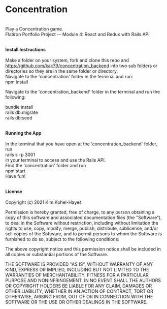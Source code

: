 # Concentration
<br>
Play a Concentration game.<br>
Flatiron Portfolio Project -- Module 4: React and Redux with Rails API<br><br>

**Install Instructions**
<br><br>
Make a folder on your system, fork and clone this repo and https://github.com/kak79/concentration_backend into two sub folders or directories so they are in the same folder or directory.<br>
Navigate to the 'concentration' folder in the terminal and run: <br>
npm install<br>

Navigate to the 'concentration_backend' folder in the terminal and run the following:<br>

bundle install<br>
rails db:migrate<br>
rails db:seed<br><br>

**Running the App**
<br><br>
In the terminal that you have open at the 'concentration_backend' folder, run <br>
rails s -p 3001<br>
in your terminal to access and use the Rails API.<br>
Find the 'concentration' folder and run <br>
npm start<br>
Have fun!<br><br>

**License**
<br><br>
Copyright (c) 2021 Kim Kohel-Hayes

Permission is hereby granted, free of charge, to any person obtaining
a copy of this software and associated documentation files (the
"Software"), to deal in the Software without restriction, including
without limitation the rights to use, copy, modify, merge, publish,
distribute, sublicense, and/or sell copies of the Software, and to
permit persons to whom the Software is furnished to do so, subject to
the following conditions:

The above copyright notice and this permission notice shall be
included in all copies or substantial portions of the Software.

THE SOFTWARE IS PROVIDED "AS IS", WITHOUT WARRANTY OF ANY KIND,
EXPRESS OR IMPLIED, INCLUDING BUT NOT LIMITED TO THE WARRANTIES OF
MERCHANTABILITY, FITNESS FOR A PARTICULAR PURPOSE AND
NONINFRINGEMENT. IN NO EVENT SHALL THE AUTHORS OR COPYRIGHT HOLDERS BE
LIABLE FOR ANY CLAIM, DAMAGES OR OTHER LIABILITY, WHETHER IN AN ACTION
OF CONTRACT, TORT OR OTHERWISE, ARISING FROM, OUT OF OR IN CONNECTION
WITH THE SOFTWARE OR THE USE OR OTHER DEALINGS IN THE SOFTWARE.

